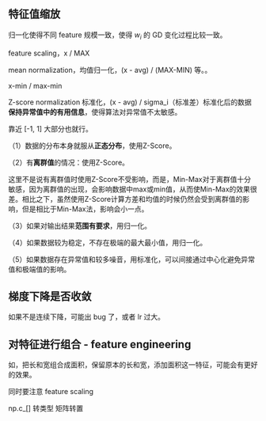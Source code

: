 ## 特征值缩放



归一化使得不同 feature 规模一致，使得 $w_i$ 的 GD 变化过程比较一致。

feature scaling，x / MAX

mean normalization，均值归一化，(x - avg)  / (MAX-MIN) 等。。

x-min / max-min

Z-score normalization 标准化，(x - avg) / sigma_i（标准差）标准化后的数据**保持异常值中的有用信息**，使得算法对异常值不太敏感。



靠近 [-1, 1] 大部分也就行。



（1）数据的分布本身就服从**正态分布**，使用Z-Score。

（2）有**离群值**的情况：使用Z-Score。

这里不是说有离群值时使用Z-Score不受影响，而是，Min-Max对于离群值十分敏感，因为离群值的出现，会影响数据中max或min值，从而使Min-Max的效果很差。相比之下，虽然使用Z-Score计算方差和均值的时候仍然会受到离群值的影响，但是相比于Min-Max法，影响会小一点。

（3）如果对输出结果**范围有要求**，用归一化。

（4）如果数据较为稳定，不存在极端的最大最小值，用归一化。

（5）如果数据存在异常值和较多噪音，用标准化，可以间接通过中心化避免异常值和极端值的影响。





## 梯度下降是否收敛

如果不是连续下降，可能出 bug 了，或者 lr 过大。



## 对特征进行组合 - feature engineering

如，把长和宽组合成面积，保留原本的长和宽，添加面积这一特征，可能会有更好的效果。

同时要注意 feature scaling



np.c_[]  转类型 矩阵转置